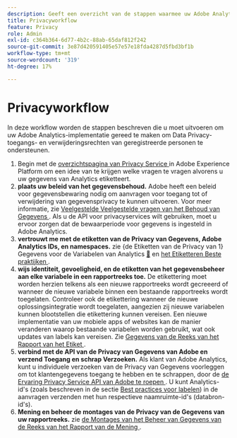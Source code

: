 ```yaml
---
description: Geeft een overzicht van de stappen waarmee uw Adobe Analytics-implementatie de toegang tot Data Privacy en verwijderingsrechten van de betrokkenen ondersteunt.
title: Privacyworkflow
feature: Privacy
role: Admin
exl-id: c364b364-6d77-4b2c-88ab-65daf812f242
source-git-commit: 3e87d420591405e57e57e18fda4287d5fbd3bf1b
workflow-type: tm+mt
source-wordcount: '319'
ht-degree: 17%

---
```


# Privacyworkflow

In deze workflow worden de stappen beschreven die u moet uitvoeren om uw Adobe Analytics-implementatie gereed te maken om Data Privacy-toegangs- en verwijderingsrechten van geregistreerde personen te ondersteunen.

1. Begin met de [ overzichtspagina van Privacy Service ](https://experienceleague.adobe.com/docs/experience-platform/privacy/home.html) in Adobe Experience Platform om een idee van te krijgen welke vragen te vragen alvorens u uw gegevens van Analytics etiketteert.
1. **plaats uw beleid van het gegevensbehoud.** Adobe heeft een beleid voor gegevensbewaring nodig om aanvragen voor toegang tot of verwijdering van gegevensprivacy te kunnen uitvoeren.  Voor meer informatie, zie [ Veelgestelde Veelgestelde vragen van het Behoud van Gegevens ](/help/technotes/data-retention.md). Als u de API voor privacyservices wilt gebruiken, moet u ervoor zorgen dat de bewaarperiode voor gegevens is ingesteld in Adobe Analytics.
1. **vertrouwt me met de etiketten van de Privacy van Gegevens, Adobe Analytics IDs, en namespaces.** zie {de Etiketten van de Privacy van 1} Gegevens voor de Variabelen van Analytics [&#128279;](/help/admin/admin/c-data-governance/data-labeling/gdpr-labels.md) en [ het Etiketteren Beste praktijken ](/help/admin/admin/c-data-governance/data-labeling/gdpr-analytics-ids.md).
1. **wijs identiteit, gevoeligheid, en de etiketten van het gegevensbeheer aan elke variabele in een rapportreeks toe.** De etikettering moet worden herzien telkens als een nieuwe rapportreeks wordt gecreeerd of wanneer de nieuwe variabele binnen een bestaande rapportreeks wordt toegelaten. Controleer ook de etikettering wanneer de nieuwe oplossingsintegratie wordt toegelaten, aangezien zij nieuwe variabelen kunnen blootstellen die etikettering kunnen vereisen. Een nieuwe implementatie van uw mobiele apps of websites kan de manier veranderen waarop bestaande variabelen worden gebruikt, wat ook updates van labels kan vereisen. Zie [ Gegevens van de Reeks van het Rapport van het Etiket ](/help/admin/admin/c-data-governance/data-labeling/gdpr-namespaces.md).
1. **verbind met de API van de Privacy van Gegevens van Adobe en verzend Toegang en schrap Verzoeken.** Als klant van Adobe Analytics, kunt u individuele verzoeken van de Privacy van Gegevens voorleggen om tot klantengegevens toegang te hebben en te schrappen, door de [ de Ervaring Privacy Service API van Adobe te roepen ](https://experienceleague.adobe.com/docs/experience-platform/privacy/api/overview.html). U kunt Analytics-id&#39;s (zoals beschreven in de sectie [Best practices voor labelen](/help/admin/admin/c-data-governance/data-labeling/gdpr-analytics-ids.md)) in de aanvragen verzenden met hun respectieve naamruimte-id&#39;s (databron-id&#39;s).
1. **Mening en beheer de montages van de Privacy van de Gegevens van uw rapportreeks.** zie [ de Montages van het Beheer van Gegevens van de Reeks van het Rapport van de Mening ](/help/admin/admin/c-data-governance/data-labeling/gdpr-view-settings.md).
